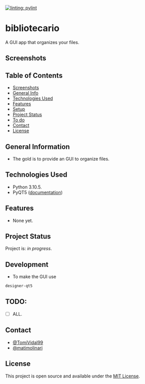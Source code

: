 [![linting: pylint](https://img.shields.io/badge/linting-pylint-yellowgreen)](https://github.com/PyCQA/pylint)

# bibliotecario
A GUI app that organizes your files.

## Screenshots

<!-- ![Example screenshot](./assets/Librarian-Screenshot.png) -->

## Table of Contents

- [Screenshots](#screenshots)
- [General Info](#general-information)
- [Technologies Used](#technologies-used)
- [Features](#features)
- [Setup](#setup)
- [Project Status](#project-status)
- [To do](#todo)
- [Contact](#contact)
- [License](#license)

## General Information

<!--- Provide general information about your project here.-->

- The gold is to provide an GUI to organize files.

## Technologies Used

- Python 3.10.5.
- PyQT5 ([documentation](https://www.riverbankcomputing.com/static/Docs/PyQt5/))

## Features

<!-- List the ready features here: -->

- None yet.

<!-- ## Setup -->
<!-- You can get the compiled version that matches your OS [_here_](https://drive.google.com/drive/folders/1H64d7qW_NE-Uzm5RjM3dDNjM7AF094wG?usp=sharing) -->
<!-- - If you just want to make your own changes or contribute first clone this repo, inside the folder run: `yarn` and then `yarn start` -->
<!-- - To package for production (just in current OS run): `yarn package` -->
<!-- - To package for production (for an specific OS ) run: `yarn package --mac` -->

## Project Status

Project is: _in progress_.

<!-- ## Room for Improvement-->
<!--Include areas you believe need improvement / could be improved. Also add TODOs for future development.-->

<!--Room for improvement:-->
<!--- Improvement to be done 1-->
<!--- Improvement to be done 2-->

## Development
- To make the GUI use 
```bash
designer-qt5
```

## TODO:

- [ ] ALL.

## Contact

- [@TomiVidal99](https://github.com/TomiVidal99/)
- [@matimolinari](https://github.com/matimolinari)

## License

This project is open source and available under the [MIT License]().
